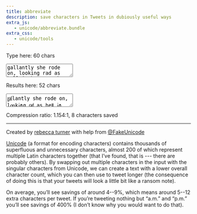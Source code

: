 ```yaml
---
title: abbreviate
description: save characters in Tweets in dubiously useful ways
extra_js:
   - unicode/abbreviate.bundle
extra_css:
   - unicode/tools
---
```


Type here: <span id="chars_in">60</span> chars

<textarea id="in">
gallantly she rode on, looking rad as hell in her new shoes
</textarea>

Results here: <span id="chars_out">52</span> chars

<textarea id="out" readonly>
㏿lantly she rode on, lꝏk㏌g ㎭ as heⅡ ㏌ her new shoes
</textarea>

Compression ratio: <span id="compression_ratio">1.154:1, 8 characters
saved</span>

---

Created by [rebecca turner](/) with help from [@FakeUnicode]

[Unicode] (a format for encoding characters) contains thousands of superfluous
and unnecessary characters, almost 200 of which represent multiple Latin
characters together (that I’ve found, that is --- there are probably others). By
swapping out multiple characters in the input with the singular characters from
Unicode, we can create a text with a lower overall character count, which you
can then use to tweet longer (the consequence of doing this is that your tweets
will look a little bit like a ransom note).

On average, you’ll see savings of around 4--9%, which means around 5--12 extra
characters per tweet. If you’re tweeting nothing but “a.m.” and “p.m.” you’ll
see savings of 400% (I don’t know why you would want to do that).

[Unicode]: https://en.wikipedia.org/wiki/Unicode
[@FakeUnicode]: https://twitter.com/FakeUnicode
